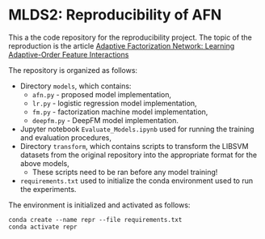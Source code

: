 # MLDS2: Reproducibility of AFN

This a the code repository for the reproducibility project. The topic of the reproduction is the article [Adaptive Factorization Network: Learning Adaptive-Order Feature Interactions](https://arxiv.org/pdf/1909.03276.pdf)

The repository is organized as follows:
* Directory `models`, which contains:
    * `afn.py` - proposed model implementation,
    * `lr.py` - logistic regression model implementation,
    * `fm.py` - factorization machine model implementation,
    * `deepfm.py` - DeepFM model implementation.
* Jupyter notebook `Evaluate_Models.ipynb` used for running the training and evaluation procedures,
* Directory `transform`, which contains scripts to transform the LIBSVM datasets from the original repository into the appropriate format for the above models,
    * These scripts need to be ran before any model training!
* `requirements.txt` used to initialize the conda environment used to run the experiments.

The environment is initialized and activated as follows:
```
conda create --name repr --file requirements.txt
conda activate repr
```